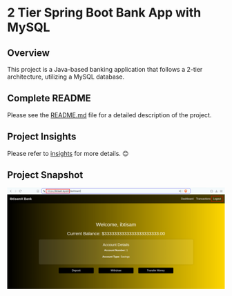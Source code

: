 # 2 Tier Spring Boot Bank App with MySQL

## Overview
This project is a Java-based banking application that follows a 2-tier architecture, utilizing a MySQL database.

## Complete README

Please see the [README.md](https://github.com/ibtisam-iq/BankingApp-Java-MySQL/blob/main/README.md) file for a detailed description of the project.

## Project Insights

Please refer to [insights](https://github.com/ibtisam-iq/BankingApp-Java-MySQL/tree/main/insights) for more details. 😊

## Project Snapshot

![Project Snapshot](./projectSnapshot.png)
